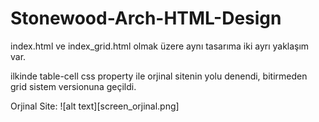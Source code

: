 # Stonewood-Arch-HTML-Design

index.html ve index_grid.html olmak üzere aynı tasarıma iki ayrı yaklaşım var.

ilkinde table-cell css property ile orjinal sitenin yolu denendi, bitirmeden
grid sistem versionuna geçildi. 

Orjinal Site: 
![alt text][screen_orjinal.png]